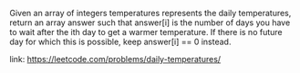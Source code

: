 Given an array of integers temperatures represents the daily temperatures, 
return an array answer such that answer[i] is the number of days you have to wait after the ith day to get a warmer temperature.
If there is no future day for which this is possible, keep answer[i] == 0 instead.

link: https://leetcode.com/problems/daily-temperatures/